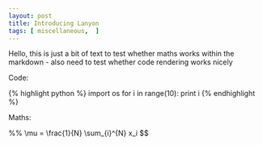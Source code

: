 ```yaml
---
layout: post
title: Introducing Lanyon
tags: [ miscellaneous,  ]
---
```


Hello, this is just a bit of text to test whether maths works within the markdown - also need to test whether code rendering works nicely

Code:

{% highlight python %}
import os
for i in range(10):
  print i
{% endhighlight %}

Maths:

%% \mu = \frac{1}{N} \sum_{i}^{N} x_i $$
